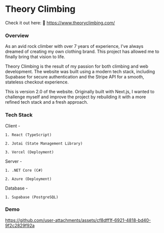 # Theory Climbing
Check it out here: 🔗 https://www.theoryclimbing.com/
### Overview
As an avid rock climber with over 7 years of experience, I’ve always dreamed of creating my own clothing brand. This project has allowed me to finally bring that vision to life.

Theory Climbing is the result of my passion for both climbing and web development. The website was built using a modern tech stack, including Supabase for secure authentication and the Stripe API for a smooth, stateless checkout experience.

This is version 2.0 of the website. Originally built with Next.js, I wanted to challenge myself and improve the project by rebuilding it with a more refined tech stack and a fresh approach.

### Tech Stack
Client - 

    1. React (TypeScript)

    2. Jotai (State Management Library)

    3. Vercel (Deployment)

Server -

    1. .NET Core (C#)

    2. Azure (Deployment)
    
Database -

    1. Supabase (PostgreSQL)

### Demo
https://github.com/user-attachments/assets/cf8dff1f-6921-4818-bd40-9f2c2829f92a
